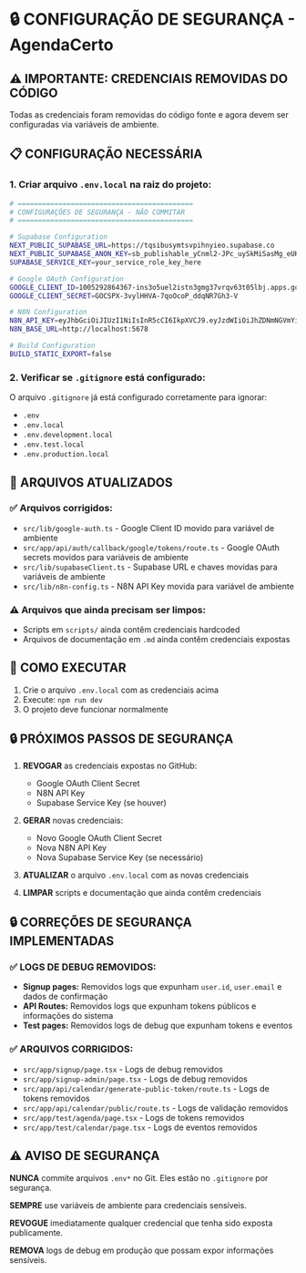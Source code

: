 # 🔒 CONFIGURAÇÃO DE SEGURANÇA - AgendaCerto

## ⚠️ IMPORTANTE: CREDENCIAIS REMOVIDAS DO CÓDIGO

Todas as credenciais foram removidas do código fonte e agora devem ser configuradas via variáveis de ambiente.

## 📋 CONFIGURAÇÃO NECESSÁRIA

### 1. Criar arquivo `.env.local` na raiz do projeto:

```bash
# ===========================================
# CONFIGURAÇÕES DE SEGURANÇA - NÃO COMMITAR
# ===========================================

# Supabase Configuration
NEXT_PUBLIC_SUPABASE_URL=https://tqsibusymtsvpihnyieo.supabase.co
NEXT_PUBLIC_SUPABASE_ANON_KEY=sb_publishable_yCnml2-JPc_uySkMiSasMg_eUKbMzhl
SUPABASE_SERVICE_KEY=your_service_role_key_here

# Google OAuth Configuration
GOOGLE_CLIENT_ID=1005292864367-ins3o5uel2istn3gmg37vrqv63t05lbj.apps.googleusercontent.com
GOOGLE_CLIENT_SECRET=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

# N8N Configuration
N8N_API_KEY=eyJhbGciOiJIUzI1NiIsInR5cCI6IkpXVCJ9.eyJzdWIiOiJhZDNmNGVmYi1jMTAwLTQzYzktYjA5My05YWJmOWJhZWEwYWYiLCJpc3MiOiJuOG4iLCJhdWQiOiJwdWJsaWMtYXBpIiwiaWF0IjoxNzYwOTM4MjY4fQ.Jn5LPpRPzK84RgYDc2MMTVH9KO1J_NQ4jb9PJYy3g-c
N8N_BASE_URL=http://localhost:5678

# Build Configuration
BUILD_STATIC_EXPORT=false
```

### 2. Verificar se `.gitignore` está configurado:

O arquivo `.gitignore` já está configurado corretamente para ignorar:
- `.env`
- `.env.local`
- `.env.development.local`
- `.env.test.local`
- `.env.production.local`

## 🔧 ARQUIVOS ATUALIZADOS

### ✅ Arquivos corrigidos:
- `src/lib/google-auth.ts` - Google Client ID movido para variável de ambiente
- `src/app/api/auth/callback/google/tokens/route.ts` - Google OAuth secrets movidos para variáveis de ambiente
- `src/lib/supabaseClient.ts` - Supabase URL e chaves movidas para variáveis de ambiente
- `src/lib/n8n-config.ts` - N8N API Key movida para variável de ambiente

### ⚠️ Arquivos que ainda precisam ser limpos:
- Scripts em `scripts/` ainda contêm credenciais hardcoded
- Arquivos de documentação em `.md` ainda contêm credenciais expostas

## 🚀 COMO EXECUTAR

1. Crie o arquivo `.env.local` com as credenciais acima
2. Execute: `npm run dev`
3. O projeto deve funcionar normalmente

## 🔒 PRÓXIMOS PASSOS DE SEGURANÇA

1. **REVOGAR** as credenciais expostas no GitHub:
   - Google OAuth Client Secret
   - N8N API Key
   - Supabase Service Key (se houver)

2. **GERAR** novas credenciais:
   - Novo Google OAuth Client Secret
   - Nova N8N API Key
   - Nova Supabase Service Key (se necessário)

3. **ATUALIZAR** o arquivo `.env.local` com as novas credenciais

4. **LIMPAR** scripts e documentação que ainda contêm credenciais

## 🔒 CORREÇÕES DE SEGURANÇA IMPLEMENTADAS

### ✅ **LOGS DE DEBUG REMOVIDOS:**
- **Signup pages:** Removidos logs que expunham `user.id`, `user.email` e dados de confirmação
- **API Routes:** Removidos logs que expunham tokens públicos e informações do sistema
- **Test pages:** Removidos logs de debug que expunham tokens e eventos

### ✅ **ARQUIVOS CORRIGIDOS:**
- `src/app/signup/page.tsx` - Logs de debug removidos
- `src/app/signup-admin/page.tsx` - Logs de debug removidos  
- `src/app/api/calendar/generate-public-token/route.ts` - Logs de tokens removidos
- `src/app/api/calendar/public/route.ts` - Logs de validação removidos
- `src/app/test/agenda/page.tsx` - Logs de tokens removidos
- `src/app/test/calendar/page.tsx` - Logs de eventos removidos

## ⚠️ AVISO DE SEGURANÇA

**NUNCA** commite arquivos `.env*` no Git. Eles estão no `.gitignore` por segurança.

**SEMPRE** use variáveis de ambiente para credenciais sensíveis.

**REVOGUE** imediatamente qualquer credencial que tenha sido exposta publicamente.

**REMOVA** logs de debug em produção que possam expor informações sensíveis.
